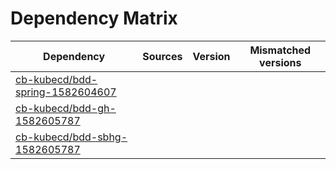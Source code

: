 # Dependency Matrix

Dependency | Sources | Version | Mismatched versions
---------- | ------- | ------- | -------------------
[cb-kubecd/bdd-spring-1582604607](https://github.com/cb-kubecd/bdd-spring-1582604607.git) |  | []() | 
[cb-kubecd/bdd-gh-1582605787](https://github.com/cb-kubecd/bdd-gh-1582605787.git) |  | []() | 
[cb-kubecd/bdd-sbhg-1582605787](https://github.com/cb-kubecd/bdd-sbhg-1582605787.git) |  | []() | 
